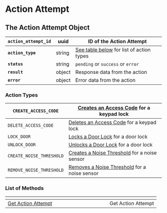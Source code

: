 # Action Attempt

## The Action Attempt Object

| **`action_attempt_id`** | uuid   | ID of the Action Attempt                                    |
| ----------------------- | ------ | ----------------------------------------------------------- |
| **`action_type`**       | string | [See table below](./#action-types) for list of action types |
| **`status`**            | string | `pending` or `success` or `error`                           |
| **`result`**            | object | Response data from the action                               |
| **`error`**             | object | Error data from the action                                  |

### Action Types

| `CREATE_ACCESS_CODE`     | [Creates an Access Code](../access-codes/#create-an-access-code) for a keypad lock |
| ------------------------ | ---------------------------------------------------------------------------------- |
| `DELETE_ACCESS_CODE`     | [Deletes an Access Code](../access-codes/#delete-an-access-code) for a keypad lock |
| `LOCK_DOOR`              | [Locks a Door Lock](../locks/#lock-door) for a door lock                           |
| `UNLOCK_DOOR`            | [Unlocks a Door Lock](../locks/#unlock-door) for a door lock                       |
| `CREATE_NOISE_THRESHOLD` | [Creates a Noise Threshold](broken-reference) for a noise sensor                   |
| `REMOVE_NOISE_THRESHOLD` | [Removes a Noise Threshold](broken-reference) for a noise sensor                   |

### List of Methods

<table data-header-hidden><thead><tr><th width="312"></th><th></th></tr></thead><tbody><tr><td><a href="get-action-attempt.md">Get Action Attempt</a></td><td>Get Action Attempt</td></tr></tbody></table>
